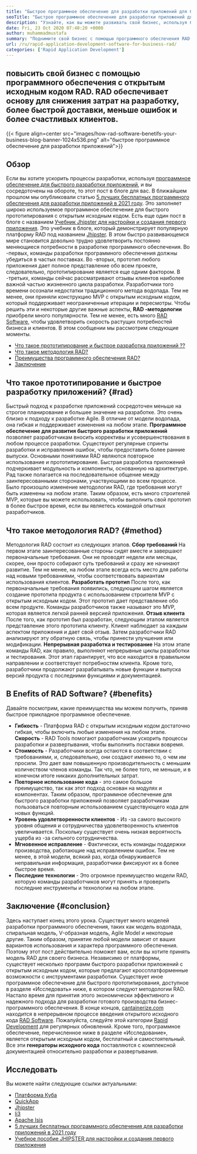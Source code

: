 ```yaml
---
title: "Быстрое программное обеспечение для разработки приложений для бизнеса | Рад" 
seoTitle: "Быстрое программное обеспечение для разработки приложений для бизнеса | Рад" 
description: "Узнайте, как вы можете развивать свой бизнес, используя быстрое программное обеспечение для разработки приложений. Эта статья даст вам понимание методологий RAD с открытым исходным кодом." 
date: Fri, 23 Oct 2020 07:40:20 +0000
author: muhammadmustafa
summary: "Поднимите свой бизнес с помощью программного обеспечения RAD с открытым исходным кодом. RAD обеспечивает основу для снижения затрат на разработку, более быстрой доставки, меньше ошибок и более счастливых клиентов." 
url: /ru/rapid-application-development-software-for-business-rad/
categories: ['Rapid Application Development']
---
```


## повысить свой бизнес с помощью программного обеспечения с открытым исходным кодом RAD. RAD обеспечивает основу для снижения затрат на разработку, более быстрой доставки, меньше ошибок и более счастливых клиентов.

{{< figure align=center src="images/how-rad-software-benetifs-your-business-blog-banner-1024x536.png" alt="быстрое программное обеспечение для разработки приложений">}}


## Обзор
Если вы хотите ускорить процессы разработки, используя [программное обеспечение для быстрого разработки приложений][1], и вы сосредоточены на обороте, то этот пост в блоге для вас. В ближайшем прошлом мы опубликовали статью [5 лучших бесплатных программного обеспечения для разработки приложений в 2021 году][2]. Это заполняет широко используемое программное обеспечение для быстрого прототипирования с открытым исходным кодом. Есть еще один пост в блоге с названием [Учебник Jhipster для настройки и создания первого приложения][3]. Это учебник в блоге, который демонстрирует популярную платформу RAD под названием [Jhipster][4].
В этом быстро развивающемся мире становится довольно трудно удовлетворить постоянно меняющиеся потребности в разработке программного обеспечения. Во -первых, команды разработки программного обеспечения должны убедиться в частых поставках. Во -вторых, прототип любого приложения дает полное представление обо всем проекте, следовательно, прототипирование является еще одним фактором. В -третьих, команды сейчас рассматривают отзывы клиентов наиболее важной частью жизненного цикла разработки. Разработчики того времени осознали недостатки традиционного метода водопада. Тем не менее, они приняли конструкцию MVP с открытым исходным кодом, который поддерживает неограниченные итерации и пересмотры.
Чтобы решить эти и некоторые другие важные аспекты,  **RAD -методологии**  приобрели много популярности. Тем не менее, есть много [RAD Software][1], чтобы удовлетворить скорость растущих потребностей бизнеса и клиентов.
В этом сообщении мы рассмотрим следующие моменты.
  * [Что такое прототипирование и быстрое разработка приложений ??][5]
  * [Что такое методология RAD?][6]
  * [Преимущества программного обеспечения RAD?][7]
  * [Заключение][8]

## Что такое прототипирование и быстрое разработку приложений? {#rad}

Быстрый подход к разработке приложений сосредоточен меньше на строгое планирование и большее значение на разработке. Это очень близко к подходу к разработке Agile. В отличие от модели водопада, она гибкая и поддерживает изменения на любом этапе.
 **Программное обеспечение для развития быстрого разработки приложений** позволяет разработчикам вносить коррективы и усовершенствования в любом процессе разработки. Существуют регулярные спринты разработки и исправления ошибок, чтобы предоставить более ранние выпуски.
Основными понятиями RAD являются повторное использование и прототипирование. Быстрая разработка приложений подчеркивает модульность и компоненты, основанную на архитектуре. Рад также полагается на последовательное общение между заинтересованными сторонами, участвующими во всем процессе. Было произошло изменение методологии RAD, где требования могут быть изменены на любом этапе. Таким образом, есть много строителей MVP, которые вы можете использовать, чтобы выполнить свой прототип в более быстрое время, если вы являетесь командой опытных разработчиков.

## Что такое методология RAD? {#method}

Методология RAD состоит из следующих этапов.
 **Сбор требований** 
На первом этапе заинтересованные стороны сидят вместе и завершают первоначальные требования. Они не проводят недели или месяцы, скорее, они просто собирают суть требований и сразу же начинают развитие. Тем не менее, на любом этапе всегда есть место для работы над новыми требованиями, чтобы соответствовать вариантам использования клиентов.
 **Разработать прототип** 
После того, как первоначальные требования появились, следующим шагом является создание прототипа продукта с использованием строителя MVP с открытым исходным кодом. Этот прототип дает представление обо всем продукте. Команды разработчиков также называют это MVP, которая является легкой ранней версией приложения.
 **Отзыв клиента** 
После того, как прототип был разработан, следующим этапом является представление этого прототипа клиенту. Клиент наблюдает за каждым аспектом приложения и дает свой отзыв. Затем разработчики RAD анализируют эту обратную связь, чтобы принести улучшения или модификации.
 **Непрерывная разработка и тестирование** 
На этом этапе команды RAD, как правило, выполняют непрерывные циклы разработки и тестирования. Этот этап гарантирует, что все находится в правильном направлении и соответствует потребностям клиента. Кроме того, разработчики продолжают разрабатывать новые функции и выпуска версий продукта с последними функциями и документацией.

## B  **Enefits of RAD Software?**  {#benefits}

Давайте посмотрим, какие преимущества мы можем получить, приняв быстрое прикладное программное обеспечение.
*  **Гибкость**  - Платформа RAD с открытым исходным кодом достаточно гибкая, чтобы включить любые изменения на любом этапе.
 **Скорость** - RAD Tools помогают разработчикам ускорить процессы разработки и развертывания, чтобы выполнить поставки вовремя.
*  **Стоимость**  - Разработчики всегда остаются в соответствии с требованиями, и, следовательно, они создают именно то, о чем им просили. Это дает вам повышенную производительность с меньшим количеством членов команды. Так что, не более того, не меньше, и в конечном итоге никаких дополнительных затрат.
*  **Повторное использование кода**  - это самое большое преимущество, так как этот подход основан на модулях и компонентах. Таким образом, программное обеспечение для быстрого разработки приложений позволяет разработчикам пользоваться повторным использованием существующего кода для новых функций.
*  **Уровень удовлетворенности клиентов**  - Из -за самого высокого уровня общения и сотрудничества удовлетворенность клиентов увеличивается. Поскольку существует очень низкая вероятность ущерба из -за сильного сотрудничества.
*  **Мгновенное исправление**  - Фактически, есть команды поддержки производства, работающие над исправлением ошибок. Тем не менее, в этой модели, всякий раз, когда обнаруживается неправильная информация, разработчики фиксируют их в более быстрое время.
*  **Последние технологии**  - Это огромное преимущество модели RAD, которую команды разработчиков могут принять и проверить последние инструменты и технологии на любом этапе.

##  **Заключение**  {#conclusion}

Здесь наступает конец этого урока. Существует много моделей разработки программного обеспечения, таких как модель водопада, спиральная модель, V-образная модель, Agile Model и некоторые другие. Таким образом, принятие любой модели зависит от ваших вариантов использования и характера программного обеспечения. Поэтому этот пост действительно поможет вам, если вы хотите принять модель RAD для своего бизнеса. Независимо от платформы, существует несколько программ быстрого разработки приложений с открытым исходным кодом, которые предлагают кроссплатформенные возможности с инструментами разработки. Существует иное программное обеспечение для быстрого прототипирования, доступное в разделе «Исследовать» ниже, в котором следуют методологии RAD. Настало время для принятия этого экономически эффективного и надежного подхода для разработки готового производства бизнес-программного обеспечения.
В конце концов, [cantainerize.com][9] находится в непрерывном процессе введения открытого исходного кода [RAD Software][1]. Пожалуйста, следуйте этой категории [Rapid Development][1] для регулярных обновлений. Кроме того, программное обеспечение, перечисленное ниже в разделе «Исследование», является открытым исходным кодом, бесплатный и самостоятельный. Все эти  **генераторы исходного кода**  поставляются с комплексной документацией относительно разработки и развертывания.

## Исследовать
Вы можете найти следующие ссылки актуальными:
  * [Платформа Куба][10]
  * [QuickApp][11]
  * [Jhipster][4]
  * [li3][12]
  * [Apache Isis][13]
  * [5 лучших бесплатных программного обеспечения для разработки приложений в 2021 году][2]
  * [Учебное пособие JHIPSTER для настройки и создания первого приложения][3]



 [1]: https://products.containerize.com/rad
 [2]: https://blog.containerize.com/rapid-application-development/top-5-free-rapid-application-development-software-in-2021/
 [3]: https://blog.containerize.com/2020/10/28/jhipster-tutorial-to-setup-and-create-the-first-application/
 [4]: https://products.containerize.com/rad/jhipster
 [5]: #rad
 [6]: #method
 [7]: #benefits
 [8]: #conclusion
 [9]: https://www.containerize.com/
 [10]: https://products.containerize.com/rad/cuba
 [11]: https://products.containerize.com/rad/quickapp
 [12]: https://products.containerize.com/rad/li3
 [13]: https://products.containerize.com/rad/apache-isis
